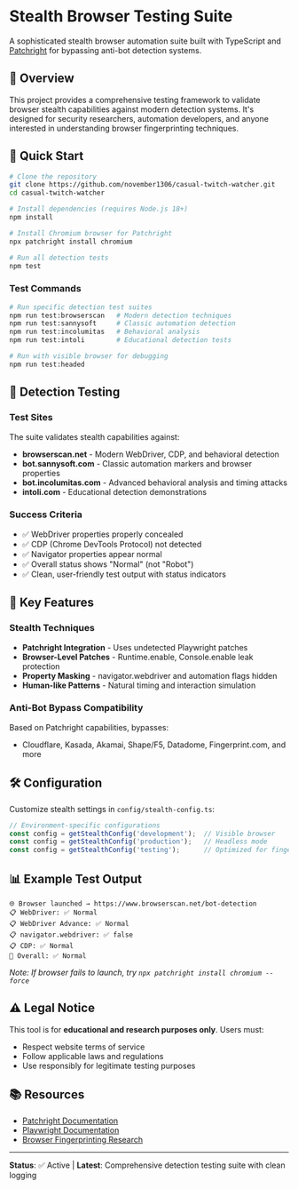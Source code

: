 # Stealth Browser Testing Suite

A sophisticated stealth browser automation suite built with TypeScript and [Patchright](https://github.com/Kaliiiiiiiiii-Vinyzu/patchright) for bypassing anti-bot detection systems.

## 🎯 Overview

This project provides a comprehensive testing framework to validate browser stealth capabilities against modern detection systems. It's designed for security researchers, automation developers, and anyone interested in understanding browser fingerprinting techniques.

## 🚀 Quick Start

```bash
# Clone the repository
git clone https://github.com/november1306/casual-twitch-watcher.git
cd casual-twitch-watcher

# Install dependencies (requires Node.js 18+)
npm install

# Install Chromium browser for Patchright
npx patchright install chromium

# Run all detection tests
npm test
```

### Test Commands

```bash
# Run specific detection test suites
npm run test:browserscan   # Modern detection techniques
npm run test:sannysoft     # Classic automation detection
npm run test:incolumitas   # Behavioral analysis
npm run test:intoli        # Educational detection tests

# Run with visible browser for debugging
npm run test:headed
```

## 🧪 Detection Testing

### Test Sites

The suite validates stealth capabilities against:

- **browserscan.net** - Modern WebDriver, CDP, and behavioral detection
- **bot.sannysoft.com** - Classic automation markers and browser properties
- **bot.incolumitas.com** - Advanced behavioral analysis and timing attacks
- **intoli.com** - Educational detection demonstrations

### Success Criteria

- ✅ WebDriver properties properly concealed
- ✅ CDP (Chrome DevTools Protocol) not detected
- ✅ Navigator properties appear normal
- ✅ Overall status shows "Normal" (not "Robot")
- ✅ Clean, user-friendly test output with status indicators

## 🔧 Key Features

### Stealth Techniques

- **Patchright Integration** - Uses undetected Playwright patches
- **Browser-Level Patches** - Runtime.enable, Console.enable leak protection
- **Property Masking** - navigator.webdriver and automation flags hidden
- **Human-like Patterns** - Natural timing and interaction simulation

### Anti-Bot Bypass Compatibility

Based on Patchright capabilities, bypasses:
- Cloudflare, Kasada, Akamai, Shape/F5, Datadome, Fingerprint.com, and more

## 🛠️ Configuration

Customize stealth settings in `config/stealth-config.ts`:

```typescript
// Environment-specific configurations
const config = getStealthConfig('development');  // Visible browser
const config = getStealthConfig('production');   // Headless mode
const config = getStealthConfig('testing');      // Optimized for fingerprint tests
```

## 📊 Example Test Output

```
🌐 Browser launched → https://www.browserscan.net/bot-detection
📋 WebDriver: ✅ Normal
📋 WebDriver Advance: ✅ Normal
📋 navigator.webdriver: ✅ false
📋 CDP: ✅ Normal
🎯 Overall: ✅ Normal
```

*Note: If browser fails to launch, try `npx patchright install chromium --force`*

## ⚠️ Legal Notice

This tool is for **educational and research purposes only**. Users must:
- Respect website terms of service
- Follow applicable laws and regulations
- Use responsibly for legitimate testing purposes

## 📚 Resources

- [Patchright Documentation](https://github.com/Kaliiiiiiiiii-Vinyzu/patchright)
- [Playwright Documentation](https://playwright.dev/)
- [Browser Fingerprinting Research](https://browserscan.net/bot-detection)

---

**Status**: ✅ Active | **Latest**: Comprehensive detection testing suite with clean logging
